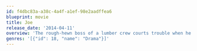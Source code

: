 ```yaml
---
id: f4dbc83a-a38c-4a4f-a1ef-98e2aadffea6
blueprint: movie
title: Joe
release_date: '2014-04-11'
overview: 'The rough-hewn boss of a lumber crew courts trouble when he steps in to protect the youngest member of his team from an abusive father.'
genres: '[{"id": 18, "name": "Drama"}]'
---
```

